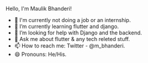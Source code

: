 
Hello, I'm Maulik Bhanderi!
- 🔭 I'm currently not doing a job or an internship.
- 🌱 I’m currently learning flutter and django.
- 🤔 I’m looking for help with Django and the backend.
- 💬 Ask me about flutter & any tech releted stuff.
- 📫 How to reach me: Twitter - @m_bhanderi.
- 😄 Pronouns: He/His.
